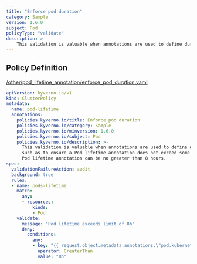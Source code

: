 ```yaml
---
title: "Enforce pod duration"
category: Sample
version: 1.6.0
subject: Pod
policyType: "validate"
description: >
    This validation is valuable when annotations are used to define durations, such as to ensure a Pod lifetime annotation does not exceed some site specific max threshold. Pod lifetime annotation can be no greater than 8 hours.
---
```


## Policy Definition
<a href="https://github.com/kyverno/policies/raw/main//other/pod_lifetime_annotation/enforce_pod_duration.yaml" target="-blank">/other/pod_lifetime_annotation/enforce_pod_duration.yaml</a>

```yaml
apiVersion: kyverno.io/v1
kind: ClusterPolicy
metadata:
  name: pod-lifetime
  annotations:
    policies.kyverno.io/title: Enforce pod duration
    policies.kyverno.io/category: Sample
    policies.kyverno.io/minversion: 1.6.0
    policies.kyverno.io/subject: Pod
    policies.kyverno.io/description: >-
      This validation is valuable when annotations are used to define durations,
      such as to ensure a Pod lifetime annotation does not exceed some site specific max threshold.
      Pod lifetime annotation can be no greater than 8 hours.
spec:
  validationFailureAction: audit
  background: true
  rules:
  - name: pods-lifetime
    match:
      any:
      - resources:
          kinds:
          - Pod
    validate:
      message: "Pod lifetime exceeds limit of 8h"
      deny:
        conditions:
          any:
          - key: "{{ request.object.metadata.annotations.\"pod.kubernetes.io/lifetime\" }}"
            operator: GreaterThan
            value: "8h"

```
